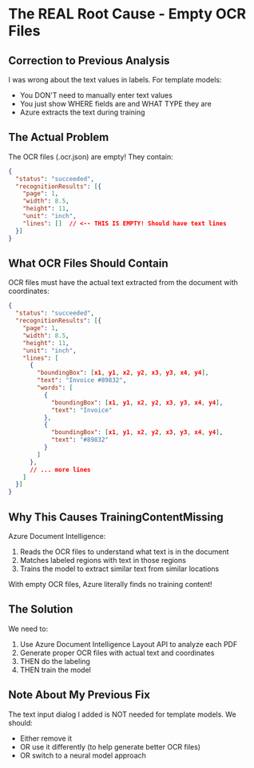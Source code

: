 # The REAL Root Cause - Empty OCR Files

## Correction to Previous Analysis
I was wrong about the text values in labels. For template models:
- You DON'T need to manually enter text values
- You just show WHERE fields are and WHAT TYPE they are
- Azure extracts the text during training

## The Actual Problem
The OCR files (.ocr.json) are empty! They contain:
```json
{
  "status": "succeeded",
  "recognitionResults": [{
    "page": 1,
    "width": 8.5,
    "height": 11,
    "unit": "inch",
    "lines": []  // <-- THIS IS EMPTY! Should have text lines
  }]
}
```

## What OCR Files Should Contain
OCR files must have the actual text extracted from the document with coordinates:
```json
{
  "status": "succeeded",
  "recognitionResults": [{
    "page": 1,
    "width": 8.5,
    "height": 11,
    "unit": "inch",
    "lines": [
      {
        "boundingBox": [x1, y1, x2, y2, x3, y3, x4, y4],
        "text": "Invoice #89832",
        "words": [
          {
            "boundingBox": [x1, y1, x2, y2, x3, y3, x4, y4],
            "text": "Invoice"
          },
          {
            "boundingBox": [x1, y1, x2, y2, x3, y3, x4, y4],
            "text": "#89832"
          }
        ]
      },
      // ... more lines
    ]
  }]
}
```

## Why This Causes TrainingContentMissing
Azure Document Intelligence:
1. Reads the OCR files to understand what text is in the document
2. Matches labeled regions with text in those regions
3. Trains the model to extract similar text from similar locations

With empty OCR files, Azure literally finds no training content!

## The Solution
We need to:
1. Use Azure Document Intelligence Layout API to analyze each PDF
2. Generate proper OCR files with actual text and coordinates
3. THEN do the labeling
4. THEN train the model

## Note About My Previous Fix
The text input dialog I added is NOT needed for template models. We should:
- Either remove it 
- OR use it differently (to help generate better OCR files)
- OR switch to a neural model approach
